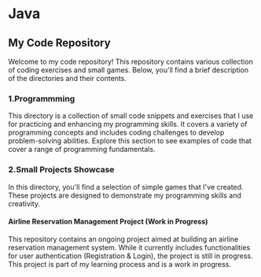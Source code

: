# Java
## My Code Repository
Welcome to my code repository! This repository contains various collection of coding exercises and small games. Below, you'll find a brief description of the directories and their contents.

### 1.Programmming
This directory is a collection of small code snippets and exercises that I use for practicing and enhancing my programming skills. It covers a variety of programming concepts and includes coding challenges to develop problem-solving abilities. Explore this section to see examples of code that cover a range of programming fundamentals.

### 2.Small Projects Showcase
In this directory, you'll find a selection of simple games that I've created. These projects are designed to demonstrate my programming skills and creativity.

#### Airline Reservation Management Project (Work in Progress)
This repository contains an ongoing project aimed at building an airline reservation management system. While it currently includes functionalities for user authentication (Registration & Login), the project is still in progress.
This project is part of my learning process and is a work in progress.
